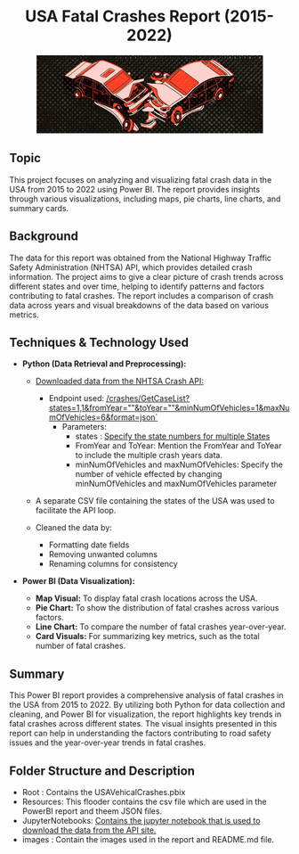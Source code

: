 <h1 align="center"> USA Fatal Crashes Report (2015-2022) </h1>
<div align="center">
	<img src="/images/icon.png">
</div>

## Topic
This project focuses on analyzing and visualizing fatal crash data in the USA from 2015 to 2022 using Power BI.
The report provides insights through various visualizations, including maps, pie charts, line charts, and summary cards.

## Background
The data for this report was obtained from the National Highway Traffic Safety Administration (NHTSA) API, 
which provides detailed crash information. The project aims to give a clear picture of crash trends across different states and over time,
helping to identify patterns and factors contributing to fatal crashes. The report includes a comparison of crash data across years and visual breakdowns of the data based on various metrics.

## Techniques & Technology Used
- **Python (Data Retrieval and Preprocessing):**
    - [Downloaded data from the NHTSA Crash API:](https://crashviewer.nhtsa.dot.gov/CrashAPI)
      - Endpoint used: [/crashes/GetCaseList?states=1,1&fromYear=""&toYear=""&minNumOfVehicles=1&maxNumOfVehicles=6&format=json`](images/getcrashlist.png)
	    - Parameters:
		  - states : [Specify the state numbers for multiple States](Resources/USAStates.csv)
		  - FromYear and ToYear: Mention the FromYear and ToYear to include the multiple crash years data.
		  - minNumOfVehicles and maxNumOfVehicles: Specify the number of vehicle effected by changing minNumOfVehicles and maxNumOfVehicles parameter
		  
    - A separate CSV file containing the states of the USA was used to facilitate the API loop.
    - Cleaned the data by:
        - Formatting date fields
        - Removing unwanted columns
        - Renaming columns for consistency
		
- **Power BI (Data Visualization):**
    - **Map Visual:** To display fatal crash locations across the USA.
    - **Pie Chart:** To show the distribution of fatal crashes across various factors.
    - **Line Chart:** To compare the number of fatal crashes year-over-year.
    - **Card Visuals:** For summarizing key metrics, such as the total number of fatal crashes.
    
## Summary
This Power BI report provides a comprehensive analysis of fatal crashes in the USA from 2015 to 2022. 
By utilizing both Python for data collection and cleaning, and Power BI for visualization, the report highlights key trends in fatal crashes across different states. The visual insights presented in this report can help in understanding the factors contributing to road safety issues and the year-over-year trends in fatal crashes.


## Folder Structure and Description 
- Root : Contains the USAVehicalCrashes.pbix
- Resources: This flooder contains the csv file which are used in the PowerBI report and theem JSON  files.
- JupyterNotebooks: [Contains the jupyter notebook that is used to download the data from the API site.](JupyterNotebooks/DataScraping.ipynb)
- images : Contain the images used in the report and README.md file.


